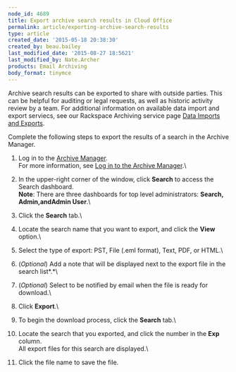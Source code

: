 ```yaml
---
node_id: 4689
title: Export archive search results in Cloud Office
permalink: article/exporting-archive-search-results
type: article
created_date: '2015-05-18 20:38:30'
created_by: beau.bailey
last_modified_date: '2015-08-27 18:5621'
last_modified_by: Nate.Archer
products: Email Archiving
body_format: tinymce
---
```


Archive search results can be exported to share with outside parties.
This can be helpful for auditing or legal requests, as well as historic
activity review by a team. For additional information on available data
import and export serviecs, see our Rackspace Archiving service page
[Data Imports and
Exports](http://www.rackspace.com/apps/support/portal/6204).

Complete the following steps to export the results of a search in
the Archive Manager.

1.  Log in to the [Archive
    Manager](https://cp.rackspace.com/Login.aspx?ReturnUrl=%2f).\
     For more information, see [Log in to the Archive
    Manager](http://rackspace.com/knowledge_center/article/log-in-to-the-archive-manager).\
      
2.  In the upper-right corner of the window, click **Search** to access
    the Search dashboard.\
     **Note**: There are three dashboards for top level administrators:
    **Search,** **Admin,**and**Admin User**.\
      
3.  Click the **Search** tab.\
      
4.  Locate the search name that you want to export, and click the
    **View** option.\
      
5.  Select the type of export: PST, File (.eml format), Text, PDF, or
    HTML.\
      
6.  (*Optional*) Add a note that will be displayed next to the export
    file in the search list*.*\
      
7.  (*Optional*) Select to be notified by email when the file is ready
    for download.\
      
8.  Click **Export**.\
      
9.  To begin the download process, click the **Search** tab.\
      
10. Locate the search that you exported, and click the number in the
    **Exp** column.\
     All export files for this search are displayed.\
      
11. Click the file name to save the file.


